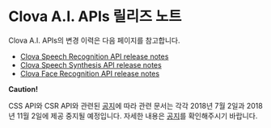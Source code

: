 # Clova A.I. APIs 릴리즈 노트

Clova A.I. APIs의 변경 이력은 다음 페이지를 참고합니다.

* [Clova Speech Recognition API release notes](/ReleaseNotes/CSR.md)
* [Clova Speech Synthesis API release notes](/ReleaseNotes/CSS.md)
* [Clova Face Recognition API release notes](/ReleaseNotes/CFR.md)

<div class="danger">
  <p><strong>Caution!</strong></p>
  <p>CSS API와 CSR API와 관련된 <a target="_blank" href="https://developers.naver.com/notice/article/10000000000030660939">공지</a>에 따라 관련 문서는 각각 2018년 7월 2일과 2018년 11월 2일에 제공 중지될 예정입니다. 자세한 내용은 <a target="_blank" href="https://developers.naver.com/notice/article/10000000000030660939">공지</a>를 확인해주시기 바랍니다.</p>
</div>
